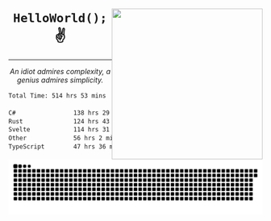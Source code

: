 <div text-align="center">
    <img src="https://i.imgur.com/h1q15Kt.gife" align="right" width="299" height="299">
    <h1 align="center"><code>HelloWorld();</code> ✌️</h1>
    <hr>
    <p align="center"><i>An idiot admires complexity, a genius admires simplicity.</i></p>
</div>

<!--START_SECTION:waka-->

```txt
Total Time: 514 hrs 53 mins

C#                138 hrs 29 mins ██████░░░░░░░░░░░░░░░░░░░   24.26 %
Rust              124 hrs 43 mins █████▒░░░░░░░░░░░░░░░░░░░   21.84 %
Svelte            114 hrs 31 mins █████░░░░░░░░░░░░░░░░░░░░   20.06 %
Other             56 hrs 2 mins   ██▒░░░░░░░░░░░░░░░░░░░░░░   09.82 %
TypeScript        47 hrs 36 mins  ██░░░░░░░░░░░░░░░░░░░░░░░   08.34 %
```

<!--END_SECTION:waka-->

<picture>
  <source media="(prefers-color-scheme: dark)" srcset="https://raw.githubusercontent.com/Somfic/Somfic/main/github-contribution-grid-snake-dark.svg">
  <source media="(prefers-color-scheme: light)" srcset="https://raw.githubusercontent.com/Somfic/Somfic/main/github-contribution-grid-snake.svg">
  <img alt="github contribution grid snake animation" src="https://raw.githubusercontent.com/Somfic/Somfic/main/github-contribution-grid-snake.svg">
</picture>
